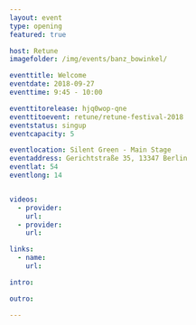 ```yaml
---
layout: event
type: opening
featured: true

host: Retune 
imagefolder: /img/events/banz_bowinkel/

eventtitle: Welcome
eventdate: 2018-09-27
eventtime: 9:45 - 10:00

eventtitorelease: hjq0wop-qne
eventtitoevent: retune/retune-festival-2018
eventstatus: singup
eventcapacity: 5

eventlocation: Silent Green - Main Stage
eventaddress: Gerichtstraße 35, 13347 Berlin
eventlat: 54
eventlong: 14


videos:
  - provider: 
    url: 
  - provider: 
    url: 

links:
  - name: 
    url: 

intro: 

outro: 

---
```

